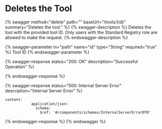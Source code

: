 # Deletes the Tool

{% swagger method="delete" path="" baseUrl="/tools/{id}" summary="Deletes the tool." %}
{% swagger-description %}
Deletes the tool with the provided tool ID. Only users with the Standard Registry role are allowed to make the request.
{% endswagger-description %}

{% swagger-parameter in="path" name="id" type="String" required="true" %}
Tool ID
{% endswagger-parameter %}

{% swagger-response status="200: OK" description="Successful Operation" %}

{% endswagger-response %}

{% swagger-response status="500: Internal Server Error" description="Internal Server Error" %}
```
content:
            application/json:
              schema:
                $ref: '#/components/schemas/InternalServerErrorDTO'
```
{% endswagger-response %}
{% endswagger %}
